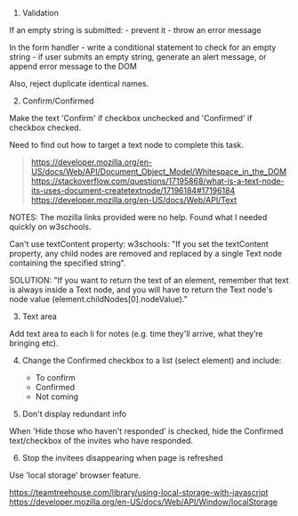 1. Validation

If an empty string is submitted:
	- prevent it
	- throw an error message

In the form handler
	- write a conditional statement to check for an empty string
	- if user submits an empty string, generate an alert message, or append error message to the DOM

Also, reject duplicate identical names.


2. Confirm/Confirmed

Make the text 'Confirm' if checkbox unchecked and 'Confirmed' if checkbox checked.

Need to find out how to target a text node to complete this task.

> https://developer.mozilla.org/en-US/docs/Web/API/Document_Object_Model/Whitespace_in_the_DOM
> https://stackoverflow.com/questions/17195868/what-is-a-text-node-its-uses-document-createtextnode/17196184#17196184
> https://developer.mozilla.org/en-US/docs/Web/API/Text

NOTES:
  The mozilla links provided were no help. Found what I needed quickly on w3schools.
  
  Can't use textContent property: w3schools: "If you set the textContent property, any child nodes are removed and replaced by a single Text node containing the specified string".
  
  SOLUTION: "If you want to return the text of an element, remember that text is always inside a Text node, and you will have to return the Text node's node value (element.childNodes[0].nodeValue)."

3. Text area

Add text area to each li for notes (e.g. time they'll arrive, what they’re bringing etc).

4. Change the Confirmed checkbox to a list (select element) and include:
	- To confirm
	- Confirmed
	- Not coming


5. Don't display redundant info

When 'Hide those who haven't responded' is checked, hide the Confirmed text/checkbox of the invites who have responded.

6. Stop the invitees disappearing when page is refreshed

Use 'local storage' browser feature.

https://teamtreehouse.com/library/using-local-storage-with-javascript
https://developer.mozilla.org/en-US/docs/Web/API/Window/localStorage





